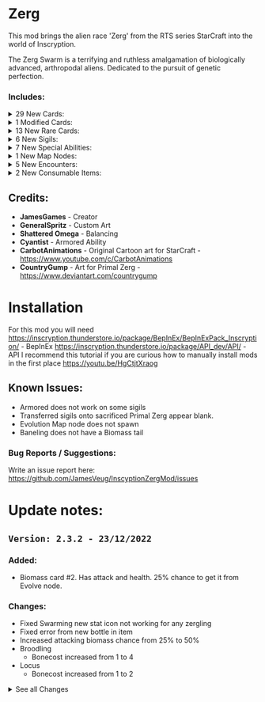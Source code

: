 # Zerg
This mod brings the alien race 'Zerg' from the RTS series StarCraft into the world of Inscryption.

The Zerg Swarm is a terrifying and ruthless amalgamation of biologically advanced, arthropodal aliens. Dedicated to the pursuit of genetic perfection.

### Includes:

<details>
<summary>29 New Cards:
</summary>

|Name|Power|Health|Cost|Sigils|Evolution|Tail|Specials|Traits|Tribes|
|:-|:-|:-|:-|:-|:-|:-|:-|:-|:-|
|Baneling|3|1| <img align="center" src="https://i.imgur.com/beJhD7d.png">|Explode|||||Insect|
|Biomass|0|1|Free|Morsel||||||
|Biomass|1|1|Free|Morsel||||||
|Broodling|2|2| <img align="center" src="https://i.imgur.com/GeMgIce.png">|Brittle||Biomass|||Insect|
|Corruptor|2|3| <img align="center" src="https://i.imgur.com/62GUUAC.png">|Airborne||Biomass||KillsSurvivors|Insect|
|Crawler Forest|1|4| <img align="center" src="https://i.imgur.com/62GUUAC.png">|Omni Strike, Detector||Biomass||Terrain|Insect|
|Creep Tumor|0|1|Free|Waterborne, Leader||Biomass|||Insect|
|Devourer|4|3| <img align="center" src="https://i.imgur.com/Ckvc6Ww.png">|Airborne, Armored||Biomass||KillsSurvivors|Insect|
|Drone|1|1| <img align="center" src="https://i.imgur.com/H6vESv7.png">|Bone Digger(x2)|Crawler Forest|Biomass|||Insect|
|Guardian|3|5| <img align="center" src="https://i.imgur.com/Ckvc6Ww.png">|Sniper||Biomass|||Insect|
|Hydralisk|2|2| <img align="center" src="https://i.imgur.com/62GUUAC.png">|Double Strike||Biomass|||Insect|
|Infested Civilian|1|1| <img align="center" src="https://i.imgur.com/UvtK0PY.png">|Unkillable||Biomass|||Insect|
|Larva|0|1| <img align="center" src="https://i.imgur.com/H6vESv7.png">|Worthy Sacrifice, Armored||Biomass|Larva|Goat|Insect|
|Locust|1|2| <img align="center" src="https://i.imgur.com/GeMgIce.png">|Brittle||Biomass|||Insect|
|Lurker|2|2| <img align="center" src="https://i.imgur.com/62GUUAC.png">|Waterborne, Splash Damage||Biomass|||Insect|
|Mutalisk|1|3| <img align="center" src="https://i.imgur.com/62GUUAC.png">|Regenerate, Ricochet|Guardian|Biomass|||Insect|
|Overlord|0|2| <img align="center" src="https://i.imgur.com/H6vESv7.png">|Many Lives, Mighty Leap||Biomass|||Insect|
|Overseer|0|6| <img align="center" src="https://i.imgur.com/62GUUAC.png">|Stinky, Detector||Biomass|||Insect|
|Primal Ravasaur|3|2| <img align="center" src="https://i.imgur.com/62GUUAC.png">|Assimilate||Biomass|||Insect|
|Primal Roach|2|2| <img align="center" src="https://i.imgur.com/62GUUAC.png">|Assimilate, Armored|Primal Igniter|Biomass|||Insect|
|Primal Zergling|1|2| <img align="center" src="https://i.imgur.com/H6vESv7.png">|Assimilate|Primal Ravasaur|Biomass||ZerglingUnit|Insect|
|Ravager|2|2| <img align="center" src="https://i.imgur.com/62GUUAC.png">|Sniper||Biomass|||Insect|
|Roach|2|3| <img align="center" src="https://i.imgur.com/62GUUAC.png">|Regenerate|Ravager|Biomass|||Insect|
|Scourge|3|1| <img align="center" src="https://i.imgur.com/H6vESv7.png">|Airborne, Explode||Biomass|||Insect|
|Swarm Host|0|2| <img align="center" src="https://i.imgur.com/H6vESv7.png">|Waterborne, Spawn Locust||Biomass|||Insect|
|Swarm Queen|2|2| <img align="center" src="https://i.imgur.com/62GUUAC.png">|Mend||Biomass|||Insect|
|Swarmling|0|1| <img align="center" src="https://i.imgur.com/H6vESv7.png">|||Biomass||ZerglingUnit|Insect|
|Wing|0|2|Free|||Biomass||||
|Zerglings|1|2| <img align="center" src="https://i.imgur.com/H6vESv7.png">|Swarm|Baneling|Biomass|Zergling Swarm|ZerglingUnit|Insect|
</details>

<details>
<summary>1 Modified Cards:
</summary>

|Name|Cost|Description|Display Name|Health|Power|Sigils|Tribes|
|:-|:-:|:-:|:-:|:-:|:-:|:-:|:-:|
|PackRat| <img align="center" src="https://i.imgur.com/62GUUAC.png"><br>=><br> <img align="center" src="https://i.imgur.com/H6vESv7.png">|The prudent Pack Rat. Never doubt the utility of a well stocked pack.<br>=><br>Egg that is gestating into something else|Pack Rat<br>=><br>Egg|2<br>=><br>1|2<br>=><br>0|Trinket Bearer<br>=><br>Trinket Within|/<br>=><br>Insect|
</details>

<details>
<summary>13 New Rare Cards:
</summary>

|Name|Power|Health|Cost|Sigils|Tail|Specials|Traits|Tribes|
|:-|:-|:-|:-|:-|:-|:-|:-|:-|
|Brenda|1|3| <img align="center" src="https://i.imgur.com/62GUUAC.png">|Spawn Creep Tumor|Biomass|||Insect|
|Brood lord|0|6| <img align="center" src="https://i.imgur.com/Ckvc6Ww.png">|Swarm Seeds|Biomass|Brood Lord||Insect|
|Dehaka|2|2| <img align="center" src="https://i.imgur.com/62GUUAC.png">|Regenerate|Biomass|Collect Essence, Primal Zerg||Insect|
|Infested Terran|1|2| <img align="center" src="https://i.imgur.com/beJhD7d.png">|Brittle, Fecundity|Biomass|||Insect|
|Infestor|1|1| <img align="center" src="https://i.imgur.com/62GUUAC.png">|Waterborne, Fish Hook|Biomass|||Insect|
|Leviathan|0|20| <img align="center" src="https://i.imgur.com/66XMPEU.png">|Blood Bank, Summon Zerg|Biomass|||Insect|
|Patchling|1|1|Free||Biomass||ZerglingUnit|Insect|
|Primal Igniter|3|4| <img align="center" src="https://i.imgur.com/62GUUAC.png">|Splash Damage, Assimilate|Biomass|||Insect|
|Queen|1|3| <img align="center" src="https://i.imgur.com/62GUUAC.png">|Spawn Larva|Biomass|||Insect|
|Queen of Blades|3|6| <img align="center" src="https://i.imgur.com/8SvThbo.png">|Bifurcated Strike, Splash Damage|Biomass|||Insect|
|Strange Artifact|0|1| <img align="center" src="https://i.imgur.com/H6vESv7.png">|Worthy Sacrifice, Many Lives|||Goat|Insect, Bird, Canine|
|Ultralisk|3|5| <img align="center" src="https://i.imgur.com/Ckvc6Ww.png">|Armored, Splash Damage|Biomass|||Insect|
|Viper|2|1| <img align="center" src="https://i.imgur.com/62GUUAC.png">|Abduct|Biomass|||Insect|
</details>

<details>
<summary>6 New Sigils:
</summary>

|Name|Description|
|:-|:-|
|Mend|When a card bearing this sigil is played, a targeted card can restore 1 health.|
|Spawn Creep Tumor|At the end of the owner's turn, the card bearing this sigil will move in the direction inscrybed and leave behind a Creep Tumor. A Creep Tumor is defined as 0 Power 1 Health with Waterborne and Leader.|
|Spawn Larva|When a card bearing this sigil is played, Larva are created adjacent to it. A Larva is defined as 0 power 3 health with Fledgling.|
|Spawn Locust|When a card bearing this sigil is played and at the start of your turn, Locusts will be created adjacent to it. A Locust is defined as 1 power 1 health with Brittle|
|Summon Zerg|Whenever a card bearing this sigil takes damage, a random Zerg card is created in your hand.|
|Swarm Seeds|When a card bearing this sigil is played, a Broodling is placed in your hand. A Broodling is defined as 2 power 2 health with Brittle.|
</details>

<details>
<summary>7 New Special Abilities:
</summary>

|Name|Description|
|:-|:-|
|Brenda|Popular character used by WinterGaming to mock Queens getting out of position.|
|Brood Lord|As long as this creature is on the board, a Broodling is created in your hand at the start of your turn, up to 3 maximum.|
|Collect Essence|This Primal leader will permanently grow stronger after defeating more powerful cards.|
|Larva|The Larva will evolve into a random Zerg when it matures.|
|Primal Zerg|Primal Zerg will grow stronger depending on what creatures were sacrificed to summon them.|
|Zergling Rush|The value represented with this sigil will be equal to the number of Zerglings that the owner has on their side of the table.|
|Zergling Swarm|For every point of health this creature has, the portrait will gain 1 Zergling up to 6.|
</details>

<details>
<summary>1 New Map Nodes:
</summary>

|Name|
|:-|
|Evolve Sequence|
</details>

<details>
<summary>5 New Encounters:
</summary>

|Name|Min Difficulty|Max Difficulty|Regions|Main Tribes|Turns|
|:-|:-|:-|:-|:-|:-|
|Drone Rush|1|5|Char|Insect|5|
|Swarm Host snipe|1|15|Char|Insect|5|
|Ultralisk Rush|10|15|Char|Insect|6|
|Zerg Air|1|15|Char|Insect|6|
|Zergling Swarm|1|15|Char|Insect|5|
</details>

<details>
<summary>2 New Consumable Items:
</summary>

|Name|Description|Randomly Given|Power Level|Available In Regions|
|:-|:-|:-|:-|:-|
|Biomass Bottle|A Biomass is created in your hand. A Biomass is defined as: 0 Power, 1 Health, Morsel.|Yes|1|All|
|Biomass Bottle|A Biomass is created in your hand. A Biomass is defined as: 1 Power, 1 Health, Morsel.|Yes|1|All|
</details>






## Credits:
- **JamesGames** - Creator
- **GeneralSpritz** - Custom Art
- **Shattered Omega** - Balancing
- **Cyantist** - Armored Ability
- **CarbotAnimations** - Original Cartoon art for StarCraft - https://www.youtube.com/c/CarbotAnimations
- **CountryGump** - Art for Primal Zerg - https://www.deviantart.com/countrygump


# Installation
For this mod you will need
https://inscryption.thunderstore.io/package/BepInEx/BepInExPack_Inscryption/ - BepInEx
https://inscryption.thunderstore.io/package/API_dev/API/ - API
I recommend this tutorial if you are curious how to manually install mods in the first place https://youtu.be/HgCtjtXraog


## Known Issues:
- Armored does not work on some sigils
- Transferred sigils onto sacrificed Primal Zerg appear blank.
- Evolution Map node does not spawn
- Baneling does not have a Biomass tail


### Bug Reports / Suggestions:
Write an issue report here: https://github.com/JamesVeug/InscyptionZergMod/issues



# Update notes:

## `Version: 2.3.2 - 23/12/2022`
### Added:
- Biomass card #2. Has attack and health. 25% chance to get it from Evolve node.

### Changes:
- Fixed Swarming new stat icon not working for any zergling
- Fixed error from new bottle in item
- Increased attacking biomass chance from 25% to 50%
- Broodling
  - Bonecost increased from 1 to 4
- Locus
  - Bonecost increased from 1 to 2

<details>
  <summary>See all Changes</summary>

## `Version: 2.3.1 - 22/12/2022`
### Added:
- Biomass card #2. Has attack and health. 25% chance to get it from Evolve node.

### Changes:
- Evolve node is now a special node instead of new card node.
- Fixed Evolve node not showing green particles when a card evolves.
- Renamed Zergling trait to ZerglingUnit

## `Version: 2.3.0 - 21/12/2022`
### Added:
- Swarm Queen
- Swarmling
- Infested Civilian
- Mend Ability
- Zergling Rush Stat Icon
- Zergling Trait

### Changes:
- Added Zergling Rush to Zergling, Patchling and Primal Zergling


## `Version: 2.2.1 - 21/11/2022`
### Changes:
- Updated icon to line uop with StarcraftCore and Protoss
- Removed log spam


## `Version: 2.2.0 - 20/11/2022`
### Added:
  - 5 Encounters for Char Region
  - Zergling Starter Deck
  - Primal Zerg Starter Deck
  - Pixel art for Dehaka
  - Pixel art for Larva
  - Pixel art for Zergling
  - Pixel art for Primal Zergling

### Changes:
  - Larva now has TripleBlood instead of Evolve
  - Larva now is a good sacrifice to the bone lord instead of Killing survivors
  - Corrupter now kills survivors when sacrificed at the fire
  - Devourer now kills survivors when sacrificed at the fire

### Fixes:
  - Fixed Zergling portrait not changing with health
  - Fixed Zergling portrait staying as Zerglings after evolving
  - Fixed Dehaka portrait not changing with kills

## `Version: 2.1.0 - 6/11/2022`
### Added:
- General
  - Upgrade API to v2.6
  - Added StarCraft core dependency

### Changes:
- General
  - Replaced Double Attack with Double Strike
  - Removed Double Attack
  - Minor description fixes

## `Version: 2.0.0 - 28/3/2022`
### Added:
- General
    - Added Patchling
    - Added Brenda
    - Added Creep Tumor
    - Added Egg to replace Packrat
    - Added Assimilate Ability
    - Added Swarm Ability
    - Added Trinket Within Ability
    - Added Evolution Map node (May be very hard to get)
    - Added Biomass in a Bottle Item
    + Plus More

### Changes:
- General
  - Kaycees mod / Api 2.1 support
  - Changed Packrat to Egg
  - Changed Crawler Forest
  - Changed all Primal Zerg. Only Dehaka steals sigils
  - Changed Zergling to have Swarm instead of Double Attack
  - Changed Biomass to have Morsel
  - Plus More

## `Version: 1.1.0 - 29/1/2022`
### Added:
- General
  - Added Dependency: Kopie_RuleBook_Expender to view descriptions of Act 2/3 sigils
  - Added Dependency: Multiple_Sigil_Render_Fix to view more than 2 base sigils on 1 card

### Changes:
- General
  - Removed some Logs coming up in console
- Dehaka
  - Increased Damage from 1 to 2
- Larva
  - Replaced Fledgling with Nano Shield
- Drone
  - Health decreased from 3 to 1
  - Replaced Fledgling with Bone Digger
- Primal Igniter
  - Now Rare
  - Damage increased from 2 to 3
  - Blood increased from 2 to 3
- Ravasaur
  - Health decreased from 3 to 2
- Primal Roach
  - Health decreased from 3 to 2
- Queen of Blades
  - Damage increased from 2 to 3
- Summon Zerg
  - Balanced change to get certain cards
- Larva Special Ability
  - Balanced change to get certain cards

### Fixes:
- General
  - Fixed sigils spamming config view
- Summon Zerg
  - Fixed it always giving the same card


## `Version: 1.0.0 - 25/1/2022`
### Changes:
- Queen of Blades
    - Replaced Trifurcated with Bifurcated

### Fixes:
- Primal Zerg
  - Fixed Emits not showing
- Blood Bank
  - Fixed not working with triple blood
  - Fixed sacrificing with other cards still taking full hp


## `Version: 0.11.0 - 17/1/2022`
### Added:
- General
  - Added Watermark to all cards back in (Removed by mistake!)
- New Cards
  - Primal Roach
  - Primal Igniter

### Changes:
- General
  - Changed Tail of all Zerg units to Biomass except Mutalisk that has a Unique Tail image
  - Updated Leshy text for all cards and Sigils
  - Updated all rulebook descriptions
- Primal Zerg
  - Can now steal a random base sigil from any Card 
- Dehaka
  - Added Primal Zerg Special Ability
  - Sigils Dehaka steals are permanent
  - Now gains +1/+1 when killing a card stronger than him.
  - Resets at the beginning of a run now
- Corrupter
  - Health increased from 2 to 3
- Ultralisk
  - Damage increased from to to 3
- Crawler Forest
    - Added Mirror Special Icon
    - Added new Art by JamesGames
    - Crawler Forest can no longer be Sacrificed
- Fish Hook
    - No longer obtainable from WoodCarver
- Blood bank
    - Added new Art by General Spritz
- Detector
    - Added new Art by General Spritz
- Ricochet
    - Added new Art by General Spritz
- Spawn Locust
    - Added new Art by General Spritz
- Swarm Seeds
    - Added new Art by General Spritz

### Fixes:
- General
- Splash Damage
  - Fixed hitting after all other effects have triggered
- Explode
  - Fixed hitting after all other effects have triggered
- Detector
  - Fixed not revealing cards when a card is transformed into something that has Detector (Drone)


## `Version: 0.10.0 - 9/1/2022`
### Added:
- Added Primal Zergling
- Added Ravasaur
- Added Primal Zerg Special Ability
- Added Brood Lord Special Ability

### Changes:
- General
  - Changed Tail of all Zerg units to Biomass except Mutalisk that has a Unique Tail image
- Brood lord
  - Now gives 1 Broodling at the start of your turn 
- Guardian
  - Increased Power from 2 to 3
  - Decreased Health from 6 to 5
- Spawn Locust
  - Changed to Place 2 Locust on the board adjacent to the card with this sigil at the start of your turn
- Queen of Blades
  - Removed Regestate ability
  - Added Trifurcated Strike ability
  - Added Splash Damage ability
  - Reduced power from 4 to 2
  - Increased health from 4 to 6
  - Increased blood cost from 3 to 4
- Overlord
  - Added meme eye alternative portrait image
- Hydralisk
  - Added meme eye alternative portrait image
- Drone
  - Replaced Submerge with Evolve
- Locust
  - Increased Health from 1 to 2
- Abduct
  - Can now pull any card to the closest slot.
- Devourer
  - No longer Rare
- Queen
  - Now Rare
- Infested Terran
  - Now Rare
- Spawn Larva
  - No longer accessible from Wood Carver
- Summon Zerg
  - No longer accessible from Wood Carver

### Fixes:
- General
  - Some special abilities triggered twice
  

## `Version: 0.9.0 - 21/12/2021`
### New:
- Added Larva
- Added Larva Special Ability
- Added Summon Zerg Ability
- Added Blood Bank Ability

### Changes:
- General
  - Bumped API dependency from 1.12.0 to 1.13.0
  - Added JSONLoader 1.7.0 dependency
  - All cards now loaded by JSONLoader
  - All sigils now loaded by JSON
  - Updated all Portraits with higher resolution art
  - Special abilities GUID changed to jamesgames.inscryption.zergmod
- Leviathan
  - Reduced Power from 2 to 0
  - Increased Health from 10 to 20
  - Reduced Bone Cost from 10 to 8
  - Removed WhackAMole and Sharp Abilities
  - Added Blood Bank and Summon Zerg Abilities
- Mutalisk
  - Added Regenerate
- Hydralisk
  - Damage reduced from 3 to 2
  - Added Double Attack
- Strange Artifact
  - Can no longer Kill Survivors
- Squirrel
  - Reverted back to normal
- Overlord
  - Removed Fledgling
  - Added Sacrificial
  - Increased Blood from 1 to 2
- Guardian
  - Damage reduced from 4 to 2
  - Added Snipe
- Detector
  - Added new art by General Spritz
- Corrupter
  - Renamed to Corruptor
- Lurker
  - No longer rare

### Fixes:
- General
  - Infester and queen sizes not 114x94
- Viper
  - Correct Emission
- Scourge
  - Fixed Portrait offset
- Ricochet
  - Fixed Ricochet damage not setting to 1


## `Version: 0.8.0 - 5/1/2021`
### New:
- Strange Artifact

### Changes:
- General
  - Added first pass emissions to all cards except Zerglings
  - Removed rare background from cards that are not rare
- Ricochet
  - Can now be blocked by Mighty Leap
- Swarm Host
  - No longer rare. Obtainable from Trader
- Dehaka
  - Blood cost increased from 1 to 2
- Scourge
  - Damage increased to 3 from 1
  - Obtainable now

### Fixes:
- Dehaka
  - Fixed portrait not changing on boot
- Zerglings
  - Fixed portrait not changing when buffing hp at campfire
  - Fixed portrait not changing on boot
- Regestate
  - Fixed HP of egg not accounting for buffed health from fire.


## `Version: 0.7.0 - 2/12/2021`
### New:
- Crawler Forest

### Changes:
- General
  - Updated some Descriptions to be more descriptive
- Lurker
  - Removed Guard Dog Ability
  - Added Splash Damage Ability
- Drone
  - Added Submerge
  - Can now Evolve into Crawler Forest
- Double Attack
  - Can now double attack cards that are created after the initial cards death 
- Abduct
  - Can now be canceled by clicking on an empty slot
- Spawn Larva
  - Added new art by General Spritz
- Armoured
  - Renamed to Armored
- Draw Broodling's
  - Renamed to Swarm Seeds
- Draw Locust's
  - Renamed to Spawn Locust

### Fixes:
- Sometimes Abduct does not wiggle when it can not cast
- Soft lock when sacrificing a card that has the Detector sigil and has revealed submerged cards

## `Version: 0.6.0 - 28/11/2021`
### New:
- Added Collect Essence special ability
- Added Fish Hook ability
- Added Ricochet ability

### Changes:
- General
    - Updated some descriptions
- Dehaka
    - Added Collect Essence special ability
    - Portrait changes as he kills strong units
- Infestor
    - Removed Trifurcated Strike ability
    - Added Fish Hook ability
- Ultralisk
    - Now obtainable after defeating Prospector
- Mutalisk 
    - Health reverted back to 3 from 1
    - Removed Bombard ability 
    - Removed Airborne ability
    - Added Ricochet ability
- Roach
	- Health increased from 2 to 3
- Armoured ability
	- Added new art by General Spritz

### Fixes:
- Splash damage sometimes doesn't hit a
- Fixed Bombard hitting facedown cards



## `Version: 0.5.0 - 26/11/2021`
### New:
- Added Bombard ability

### Changes:
- General
  - Rebalanced drop rates of rare cards
  - Updated some descriptions
- Mutalisk
  - Health Reduced from 3 to 1
  - Regenerate ability removed
  - Bombard ability added
- Infested Terran
  - Bone cost increase from 1 to 2
- Draw Broodling's
  - Reduced cards drawn from 2 to 1
- Draw Locust's
  - Reduced cards drawn from 2 to 1
- Regestate
  - Health of egg now the same as the card it evolves into
  - Total turns to evolve now depends on health of card evolving into
- Double Attack
  - No longer hits face
    - Halved animation
- Devourer
  - Is now Rare
- Guardian
  - Is now Rare
- Ravager
  - Is now Rare
- Lurker
  - Is now Rare
  - Accessible from boss fights

### Fixes:
- Rare cards obtainable from common card map node 
- Splash damage no longer hits face down cards
- Fixed Regestate not having the Fledgling sigil to evolve the egg



## `Version: 0.4.0 - 24/11/2021` 
### New:
- Added Viper - 2,1 with Abduct
- Added Scourge - 1,1 with Explode and Airborne
- Added Corruptor - 2,2 with Airborne. Evolves into Devourer
- Added Devourer - 3,3 with Airborne and Armoured
- Added Guardian - 4,6

- Added Abduct Ability
- Added Detector Ability
- Added Explode Ability

### Changes:
- Infested Terran
	- Removed Blood cost so now its just 1 Bone
- Ravager
	- Renamed from Ravanger to Ravager
- Lurker
	- Removed Burrower ability
	- Added GuardDog ability
- Overlord
	- Removed Airborne ability
	- Added Fledgling ability
- Overseer
	- Removed Reach and Airborne abilities
	- Added Detector and Stinky abilities
- Splash Damage
	- Added new art by General Spritz
- Double Attack
    - No longer hits face

### Fixes:
- Fixed Infested Terran costing 1 Blood and 1 Bone

## `Version: 0.3.0 - 23/11/2021`
### New:
- Added Ravenger - 2,2 with Snipe
- Added Lurker - 2,2 with Submerge and Burrower

- Added Armoured Ability
- Added Splash Ability

- Added Watermark to all Zerg cards

### Changes:
- Bumped API plugin requirement to 1.12.0
- Hydralisk
	- Evolves into a Lurker
- Roach 
	- Evolves into a Ravenger
- Broodlord
	- Health changed to 6 from 4
	- Blood changed to 3 from 2
- Broodling
	- Damage changed to 2 from 1
	- Health changed to 2 from 1
- Queen of Blades 
	- Damage changed to 4 from 3
	- Health changed to 4 from 3
- Ultralisk 
	- No longer accessible from Trader
	- Removed Deathshield ability
	- Added Armoured ability
	- Added Splash Damage ability
- Baneling
	- Removed Trifurcated Strike ability
	- Added Splash Damage ability


## `Version: 0.2.0 - 22/11/2021`
### New:
- Added Drone - 1,1 with Bone digger
- Added Baneling - Rare - 3,1 with Brittle and Trifurcated Strike
- Added Swam Host - Rare - 0,2 with Draw 2 Locusts and Submerge
- Added Locus - 1,1 with Brittle
- Added Broodlord - 0,4 with Draw 2 Broodlings
- Added Bloodling - 1,1 with Brittle
- Added Infested Terran - 1,2 with Brittle and Fecundity
- Added Overseer - 0,6 - Rare with Reach and Airborne
- Added Infestor - 1,1 - Rare with Submerge and Trifurcated Strike
- Added Dehaka - 1,2 - Rare with Regenerate
- Added Leviathan - 2,10 - with Burrower and Sharp
- Added Ultralisk - 2,6 - with Death Shield

- Added Draw Broodlings ability
- Added Draw Locusts ability

### Changes:
- Overlord 
	- Evolves into Overseer
- Zerglings 
	- Evolve into Banelings
	- Portrait now shows how many zerglings as health. Max 6.
- Queen of Blades
	- No longer obtainable from Trader
- Mutalisk
	- Removed Trifurcated Strike
	- Added Regeneration
	- Damage changed to 1 from 2
	- Health changed to 3 from 1
- Double Attack
	- Added new art by General Spritz
- Regeneration
	- Added new art by General Spritz

### Fixes:
- Fixed all zerg card backgrounds showing as Rare



## `Version: 0.1.1 - 19/11/2021`
### New:
- All Zerg cards
    - Now have the Insect Trait
### Changes:
- Mutalisk 
	-	Damage changed to 2 from 3
- Larva 
	- Health reduced back to 1
- Kerrigan 
	- Renamed to Queen of Blades
- Final attack 
	- Renamed to Double Attack
- Touched up some card descriptions
- Touched up some ability dialogue

### Fixes:
- Fixed mod not working due to wrong directory
- Fixed Final attack direct attack animation
- Fixed Final attack sometimes not attacking


## `Version: 0.1.0 - 17/11/2021`
### New:
- Added Zergling - 1,2 with Final attack
- Added Roach - 2,2 with Regenerate
- Added Overlord - 0,4 with Airborne and Mighty Leap
- Added Kerrigan - 3,3 With Regestate
- Added Mutalisk - 3,1 with Airborne and Bifurcated Strike
- Added Queen - 1,3 With Spawn Larva
- Added Hydralisk - 3,2

- Added Regenerate ability
- Added Spawn Larva ability
- Added Final attack ability
- Added Regestate ability

### Changes:
- Squirrel art changed to a Larva

</details>